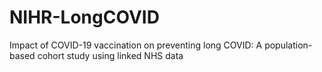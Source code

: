 # NIHR-LongCOVID
Impact of COVID-19 vaccination on preventing long COVID: A population-based cohort study using linked NHS data 
